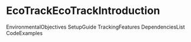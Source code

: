 # EcoTrackEcoTrackIntroduction
EnvironmentalObjectives
SetupGuide
TrackingFeatures
DependenciesList
CodeExamples
